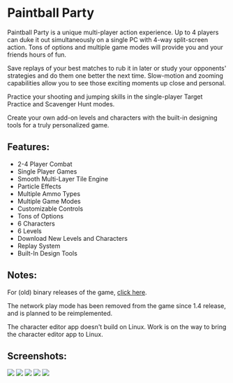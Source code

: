 # Paintball Party
Paintball Party is a unique multi-player action experience. Up to 4 players can duke it out simultaneously on a single PC with 4-way split-screen action. Tons of options and multiple game modes will provide you and your friends hours of fun.

Save replays of your best matches to rub it in later or study your opponents' strategies and do them one better the next time. Slow-motion and zooming capabilities allow you to see those exciting moments up close and personal.

Practice your shooting and jumping skills in the single-player Target Practice and Scavenger Hunt modes.

Create your own add-on levels and characters with the built-in designing tools for a truly personalized game.

## Features:
* 2-4 Player Combat
* Single Player Games
* Smooth Multi-Layer Tile Engine
* Particle Effects
* Multiple Ammo Types
* Multiple Game Modes
* Customizable Controls
* Tons of Options
* 6 Characters
* 6 Levels
* Download New Levels and Characters
* Replay System
* Built-In Design Tools

## Notes:
For (old) binary releases of the game, [click here](https://ulozto.net/folder/SiFlXsG6bjwn).

The network play mode has been removed from the game since 1.4 release, and is planned to be reimplemented.

The character editor app doesn't build on Linux. Work is on the way to bring the character editor app to Linux.

## Screenshots:
![](https://djungxnpq2nug.cloudfront.net/image/project/screenshot/1157_large.gif)
![](https://djungxnpq2nug.cloudfront.net/image/project/screenshot/1844_large.gif)
![](https://djungxnpq2nug.cloudfront.net/image/project/screenshot/2662_large.png)
![](https://djungxnpq2nug.cloudfront.net/image/project/screenshot/2663_large.png)
![](https://djungxnpq2nug.cloudfront.net/image/project/screenshot/2664_large.png)
